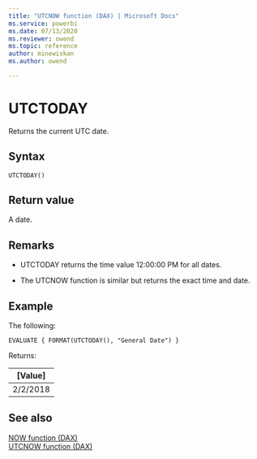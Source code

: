 ```yaml
---
title: "UTCNOW function (DAX) | Microsoft Docs"
ms.service: powerbi 
ms.date: 07/13/2020
ms.reviewer: owend
ms.topic: reference
author: minewiskan
ms.author: owend

---
```

# UTCTODAY

Returns the current UTC date.

## Syntax  
  
```dax
UTCTODAY()  
```
  
## Return value

A date.  
  
## Remarks  

- UTCTODAY returns the time value 12:00:00 PM for all dates.

- The UTCNOW function is similar but returns the exact time and date.
  
## Example

The following:
  
```dax
EVALUATE { FORMAT(UTCTODAY(), "General Date") }
```

Returns:

|[Value]  |
|---------|
|2/2/2018    |

## See also

[NOW function &#40;DAX&#41;](now-function-dax.md)  
[UTCNOW function &#40;DAX&#41;](utcnow-function-dax.md)  
